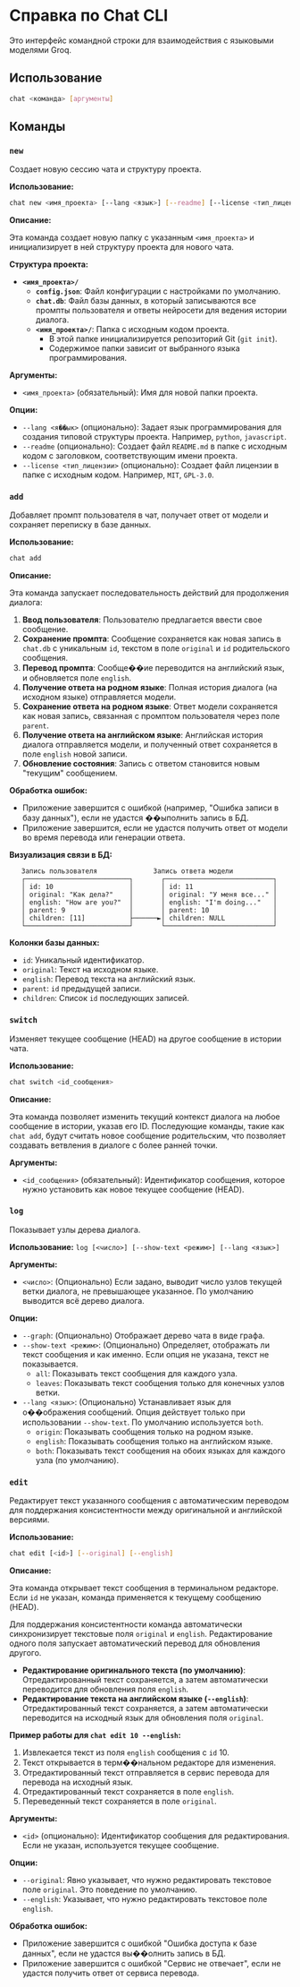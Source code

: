 # Справка по Chat CLI

Это интерфейс командной строки для взаимодействия с языковыми моделями Groq.

## Использование

```bash
chat <команда> [аргументы]
```

## Команды

### `new`

Создает новую сессию чата и структуру проекта.

**Использование:**

```bash
chat new <имя_проекта> [--lang <язык>] [--readme] [--license <тип_лицензии>]
```

**Описание:**

Эта команда создает новую папку с указанным `<имя_проекта>` и инициализирует в ней структуру проекта для нового чата.

**Структура проекта:**

*   **`<имя_проекта>/`**
    *   **`config.json`**: Файл конфигурации с настройками по умолчанию.
    *   **`chat.db`**: Файл базы данных, в который записываются все промпты пользователя и ответы нейросети для ведения истории диалога.
    *   **`<имя_проекта>/`**: Папка с исходным кодом проекта.
        *   В этой папке инициализируется репозиторий Git (`git init`).
        *   Содержимое папки зависит от выбранного языка программирования.

**Аргументы:**

*   `<имя_проекта>` (обязательный): Имя для новой папки проекта.

**Опции:**

*   `--lang <я��ык>` (опционально): Задает язык программирования для создания типовой структуры проекта. Например, `python`, `javascript`.
*   `--readme` (опционально): Создает файл `README.md` в папке с исходным кодом с заголовком, соответствующим имени проекта.
*   `--license <тип_лицензии>` (опционально): Создает файл лицензии в папке с исходным кодом. Например, `MIT`, `GPL-3.0`.

### `add`

Добавляет промпт пользователя в чат, получает ответ от модели и сохраняет переписку в базе данных.

**Использование:**

```bash
chat add
```

**Описание:**

Эта команда запускает последовательность действий для продолжения диалога:

1.  **Ввод пользователя**: Пользователю предлагается ввести свое сообщение.
2.  **Сохранение промпта**: Сообщение сохраняется как новая запись в `chat.db` с уникальным `id`, текстом в поле `original` и `id` родительского сообщения.
3.  **Перевод промпта**: Сообще��ие переводится на английский язык, и обновляется поле `english`.
4.  **Получение ответа на родном языке**: Полная история диалога (на исходном языке) отправляется модели.
5.  **Сохранение ответа на родном языке**: Ответ модели сохраняется как новая запись, связанная с промптом пользователя через поле `parent`.
6.  **Получение ответа на английском языке**: Английская история диалога отправляется модели, и полученный ответ сохраняется в поле `english` новой записи.
7.  **Обновление состояния**: Запись с ответом становится новым "текущим" сообщением.

**Обработка ошибок:**

*   Приложение завершится с ошибкой (например, "Ошибка записи в базу данных"), если не удастся ��ыполнить запись в БД.
*   Приложение завершится, если не удастся получить ответ от модели во время перевода или генерации ответа.

**Визуализация связи в БД:**

```
   Запись пользователя              Запись ответа модели
   ┌──────────────────────────┐       ┌───────────────────────────┐
   │ id: 10                   │       │ id: 11                    │
   │ original: "Как дела?"    │       │ original: "У меня все..." │
   │ english: "How are you?"  │       │ english: "I'm doing..."   │
   │ parent: 9                │       │ parent: 10                │
   │ children: [11]           ├──────►│ children: NULL            │
   └──────────────────────────┘       └───────────────────────────┘
```

**Колонки базы данных:**

*   `id`: Уникальный идентификатор.
*   `original`: Текст на исходном языке.
*   `english`: Перевод текста на английский язык.
*   `parent`: `id` предыдущей записи.
*   `children`: Список `id` последующих записей.

### `switch`

Изменяет текущее сообщение (HEAD) на другое сообщение в истории чата.

**Использование:**

```bash
chat switch <id_сообщения>
```

**Описание:**

Эта команда позволяет изменить текущий контекст диалога на любое сообщение в истории, указав его ID. Последующие команды, такие как `chat add`, будут считать новое сообщение родительским, что позволяет создавать ветвления в диалоге с более ранней точки.

**Аргументы:**

*   `<id_сообщения>` (обязательный): Идентификатор сообщения, которое нужно установить как новое текущее сообщение (HEAD).

### `log`

Показывает узлы дерева диалога.

**Использование:** `log [<число>] [--show-text <режим>] [--lang <язык>]`

**Аргументы:**
*   `<число>`: (Опционально) Если задано, выводит число узлов текущей ветки диалога, не превышающее указанное. По умолчанию выводится всё дерево диалога.

**Опции:**
*   `--graph`: (Опционально) Отображает дерево чата в виде графа.
*   `--show-text <режим>`: (Опционально) Определяет, отображать ли текст сообщения и как именно. Если опция не указана, текст не показывается.
    *   `all`: Показывать текст сообщения для каждого узла.
    *   `leaves`: Показывать текст сообщения только для конечных узлов ветки.
*   `--lang <язык>`: (Опционально) Устанавливает язык для о��ображения сообщений. Опция действует только при использовании `--show-text`. По умолчанию используется `both`.
    *   `origin`: Показывать сообщения только на родном языке.
    *   `english`: Показывать сообщения только на английском языке.
    *   `both`: Показывать текст сообщения на обоих языках для каждого узла (по умолчанию).

### `edit`

Редактирует текст указанного сообщения с автоматическим переводом для поддержания консистентности между оригинальной и английской версиями.

**Использование:**

```bash
chat edit [<id>] [--original] [--english]
```

**Описание:**

Эта команда открывает текст сообщения в терминальном редакторе. Если `id` не указан, команда применяется к текущему сообщению (HEAD).

Для поддержания консистентности команда автоматически синхронизирует текстовые поля `original` и `english`. Редактирование одного поля запускает автоматический перевод для обновления другого.

*   **Редактирование оригинального текста (по умолчанию)**: Отредактированный текст сохраняется, а затем автоматически переводится для обновления поля `english`.
*   **Редактирование текста на английском языке (`--english`)**: Отредактированный текст сохраняется, а затем автоматически переводится на исходный язык для обновления поля `original`.

**Пример работы для `chat edit 10 --english`:**

1.  Извлекается текст из поля `english` сообщения с `id` 10.
2.  Текст открывается в терм��нальном редакторе для изменения.
3.  Отредактированный текст отправляется в сервис перевода для перевода на исходный язык.
4.  Отредактированный текст сохраняется в поле `english`.
5.  Переведенный текст сохраняется в поле `original`.

**Аргументы:**

*   `<id>` (опционально): Идентификатор сообщения для редактирования. Если не указан, используется текущее сообщение.

**Опции:**

*   `--original`: Явно указывает, что нужно редактировать текстовое поле `original`. Это поведение по умолчанию.
*   `--english`: Указывает, что нужно редактировать текстовое поле `english`.

**Обработка ошибок:**

*   Приложение завершится с ошибкой "Ошибка доступа к базе данных", если не удастся вы��олнить запись в БД.
*   Приложение завершится с ошибкой "Сервис не отвечает", если не удастся получить ответ от сервиса перевода.

